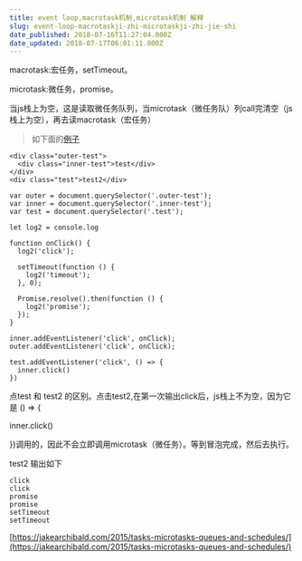 ```yaml
---
title: event loop,macrotask机制,microtask机制 解释
slug: event-loop-macrotaskji-zhi-microtaskji-zhi-jie-shi
date_published: 2018-07-16T11:27:04.000Z
date_updated: 2018-07-17T06:01:11.000Z
---
```


macrotask:宏任务，setTimeout。

microtask:微任务，promise。

当js栈上为空，这是读取微任务队列，当microtask（微任务队）列call完清空（js栈上为空），再去读macrotask（宏任务）

> 如下面的[例子](https://stackblitz.com/edit/js-4uy9mh?embed=1&amp;file=index.js)

    <div class="outer-test">
      <div class="inner-test">test</div>
    </div>
    <div class="test">test2</div>
    
    var outer = document.querySelector('.outer-test');
    var inner = document.querySelector('.inner-test');
    var test = document.querySelector('.test');
    
    let log2 = console.log
    
    function onClick() {
      log2('click');
    
      setTimeout(function () {
        log2('timeout');
      }, 0);
    
      Promise.resolve().then(function () {
        log2('promise');
      });
    }
    
    inner.addEventListener('click', onClick);
    outer.addEventListener('click', onClick);
    
    test.addEventListener('click', () => {
      inner.click()
    })
    

点test 和 test2 的区别。点击test2,在第一次输出click后，js栈上不为空，因为它是 () => {

inner.click()

})调用的，因此不会立即调用microtask（微任务）。等到冒泡完成，然后去执行。

test2 输出如下

    click
    click
    promise
    promise
    setTimeout
    setTimeout
    

[https://jakearchibald.com/2015/tasks-microtasks-queues-and-schedules/](https://jakearchibald.com/2015/tasks-microtasks-queues-and-schedules/)
